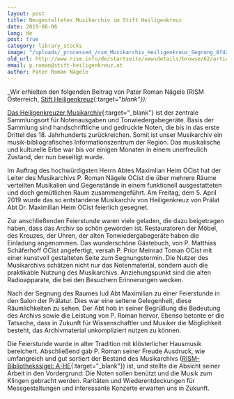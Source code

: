 ```yaml
---
layout: post
title: Neugestaltetes Musikarchiv im Stift Heiligenkreuz
date: 2019-06-06
lang: de
post: true
category: library_stocks
image: "/uploads/_processed_/csm_Musikarchiv_Heiligenkreuz_Segnung_8f42d128e3.jpg"
old_url: http://www.rism.info/de/startseite/newsdetails/browse/62/article/64/redesigned-music-archive-in-heiligenkreuz-abbey.html
email: p.roman@stift-heiligenkreuz.at
author: Pater Roman Nägele
---
```



_Wir erhielten den folgenden Beitrag von Pater Roman Nägele (RISM Österreich, [Stift Heiligenkreuz](https://www.stift-heiligenkreuz.org/){:target="_blank"}):_

[Das Heiligenkreuzer Musikarchiv](http://www.stift-heiligenkreuz-sammlungen.at/){:target="_blank"} ist der zentrale Sammlungsort für Notenausgaben und Tonwiedergabegeräte. Basis der Sammlung sind handschriftliche und gedruckte Noten, die bis in das erste Drittel des 18. Jahrhunderts zurückreichen. Somit ist unser Musikarchiv ein musik-bibliografisches Informationszentrum der Region. Das musikalische und kulturelle Erbe war bis vor einigen Monaten in einem unerfreulich Zustand, der nun beseitigt wurde.

Im Auftrag des hochwürdigsten Herrn Abtes Maximlian Heim OCist hat der Leiter des Musikarchivs P. Roman Nägele OCist die über mehrere Räume verteilten Musikalien und Gegenstände in einem funktionell ausgestatteten und doch gemütlichen Raum zusammengeführt. Am Freitag, dem 5. April 2019 wurde das so entstandene Musikarchiv von Heiligenkreuz von Prälat Abt Dr. Maximilian Heim OCist feierlich gesegnet.

Zur anschließenden Feierstunde waren viele geladen, die dazu beigetragen haben, dass das Archiv so schön geworden ist. Restauratoren der Möbel, des Kreuzes, der Uhren, der alten Tonwiedergabegeräte haben die Einladung angenommen. Das wunderschöne Gästebuch, von P. Matthias Schäferhoff OCist angefertigt, versah P. Prior Meinrad Toman OCist mit einer kunstvoll gestalteten Seite zum Segnungstermin. Die Nutzer des Musikarchivs schätzen nicht nur das Notenmaterial, sondern auch die praktikable Nutzung des Musikarchivs. Anziehungspunkt sind die alten Radioapparate, die bei den Besuchern Erinnerungen wecken.

Nach der Segnung des Raumes lud Abt Maximilian zu einer Feierstunde in den Salon der Prälatur. Dies war eine seltene Gelegenheit, diese Räumlichkeiten zu sehen. Der Abt hob in seiner Begrüßung die Bedeutung des Archivs sowie die Leistung von P. Roman hervor. Ebenso betonte er die Tatsache, dass in Zukunft für Wissenschaftler und Musiker die Möglichkeit besteht, das Archivmaterial unkompliziert nutzen zu können.

Die Feierstunde wurde in alter Tradition mit klösterlicher Hausmusik bereichert. Abschließend gab P. Roman seiner Freude Ausdruck, wie umfangreich und gut sortiert der Bestand des Musikarchivs ([RISM-Bibliothekssigel: A-HE](https://opac.rism.info/search?View=rism&siglum=A-HE){:target="_blank"}) ist, und stellte die Absicht seiner Arbeit in den Vordergrund: Die Noten sollen benützt und die Musik zum Klingen gebracht werden. Raritäten und Wiederentdeckungen für Messgestaltungen und interessante Konzerte erwarten uns in Zukunft.



<script type="text/javascript">var switchTo5x=true;</script><script type="text/javascript" src="http://w.sharethis.com/button/buttons.js"></script><script type="text/javascript">stLight.options({publisher: "9b601438-1ce1-49d8-bfd7-9cff5df54c17", doNotHash: false, doNotCopy: false, hashAddressBar: false});</script>
